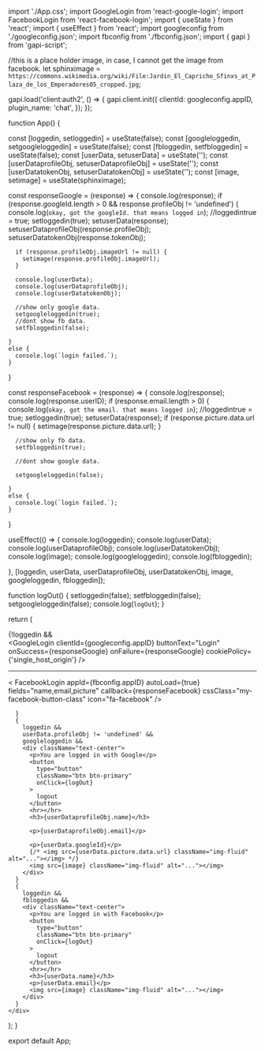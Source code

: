 import './App.css';
import GoogleLogin from 'react-google-login';
import FacebookLogin from 'react-facebook-login';
import { useState } from 'react';
import { useEffect } from 'react';
import googleconfig from './googleconfig.json';
import fbconfig from './fbconfig.json';
import { gapi } from 'gapi-script';

//this is a place holder image, in case, I cannot get the image from facebook.
let sphinximage = `https://commons.wikimedia.org/wiki/File:Jardin_El_Capricho_Sfinxs_at_Plaza_de_los_Emperadores05_cropped.jpg`;

gapi.load('client:auth2', () => {
  gapi.client.init({
    clientId: googleconfig.appID,
    plugin_name: 'chat',
  });
});

function App() {

  const [loggedin, setloggedin] = useState(false);
  const [googleloggedin, setgoogleloggedin] = useState(false);
  const [fbloggedin, setfbloggedin] = useState(false);
  const [userData, setuserData] = useState('');
  const [userDataprofileObj, setuserDataprofileObj] = useState('');
  const [userDatatokenObj, setuserDatatokenObj] = useState('');
  const [image, setimage] = useState(sphinximage);

  const responseGoogle = (response) => {
    console.log(response);
    if (response.googleId.length > 0 && response.profileObj != 'undefined') {
      console.log(`okay, got the googleId. that means logged in`);
      //loggedintrue = true;
      setloggedin(true);
      setuserData(response);
      setuserDataprofileObj(response.profileObj);
      setuserDatatokenObj(response.tokenObj);

      if (response.profileObj.imageUrl != null) {
        setimage(response.profileObj.imageUrl);
      }

      console.log(userData);
      console.log(userDataprofileObj);
      console.log(userDatatokenObj);

      //show only google data.
      setgoogleloggedin(true);
      //dont show fb data. 
      setfbloggedin(false);

    }
    else {
      console.log(`login failed.`);
    }
  }

  const responseFacebook = (response) => {
    console.log(response);
    console.log(response.userID);
    if (response.email.length > 0) {
      console.log(`okay, got the email. that means logged in`);
      //loggedintrue = true;
      setloggedin(true);
      setuserData(response);
      if (response.picture.data.url != null) {
        setimage(response.picture.data.url);
      }

      //show only fb data.
      setfbloggedin(true);

      //dont show google data. 

      setgoogleloggedin(false);

    }
    else {
      console.log(`login failed.`);
    }
  }

  useEffect(() => {
    console.log(loggedin);
    console.log(userData);
    console.log(userDataprofileObj);
    console.log(userDatatokenObj);
    console.log(image);
    console.log(googleloggedin);
    console.log(fbloggedin);

  }, [loggedin, userData, userDataprofileObj, userDatatokenObj, image,
    googleloggedin, fbloggedin]);

  function logOut() {
    setloggedin(false);
    setfbloggedin(false);
    setgoogleloggedin(false);
    console.log(`logOut`);
  }

  return (
    <div className="App">
      {!loggedin &&
        <div>
          <GoogleLogin
            clientId={googleconfig.appID}
            buttonText="Login"
            onSuccess={responseGoogle}
            onFailure={responseGoogle}
            cookiePolicy={'single_host_origin'}
          />
          <hr></hr>
          < FacebookLogin
            appId={fbconfig.appID}
            autoLoad={true}
            fields="name,email,picture"
            callback={responseFacebook}
            cssClass="my-facebook-button-class"
            icon="fa-facebook"
          />
        </div>

      }
      {
        loggedin &&
        userData.profileObj != 'undefined' &&
        googleloggedin &&
        <div className="text-center">
          <p>You are logged in with Google</p>
          <button
            type="button"
            className="btn btn-primary"
            onClick={logOut}
          >
            logout
          </button>
          <hr></hr>
          <h3>{userDataprofileObj.name}</h3>

          <p>{userDataprofileObj.email}</p>

          <p>{userData.googleId}</p>
          {/* <img src={userData.picture.data.url} className="img-fluid" alt="..."></img> */}
          <img src={image} className="img-fluid" alt="..."></img>
        </div>
      }
      {
        loggedin &&
        fbloggedin &&
        <div className="text-center">
          <p>You are logged in with Facebook</p>
          <button
            type="button"
            className="btn btn-primary"
            onClick={logOut}
          >
            logout
          </button>
          <hr></hr>
          <h3>{userData.name}</h3>
          <p>{userData.email}</p>
          <img src={image} className="img-fluid" alt="..."></img>
        </div>
      }
    </div>
  );
}

export default App;
